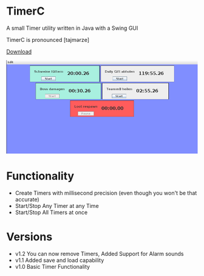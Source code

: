 # TimerC
A small Timer utility written in Java with a Swing GUI

TimerC is pronounced [tajmərze]

[Download](https://github.com/C1bergh0st/TimerC/blob/master/Build/v1.2/TimerC.jar)

![alt text](https://raw.githubusercontent.com/C1bergh0st/TimerC/master/img.png "Preview")

# Functionality
- Create Timers with millisecond precision (even though you won't be that accurate)
- Start/Stop Any Timer at any Time
- Start/Stop All Timers at once


# Versions
- v1.2 You can now remove Timers, Added Support for Alarm sounds
- v1.1 Added save and load capability
- v1.0 Basic Timer Functionality
